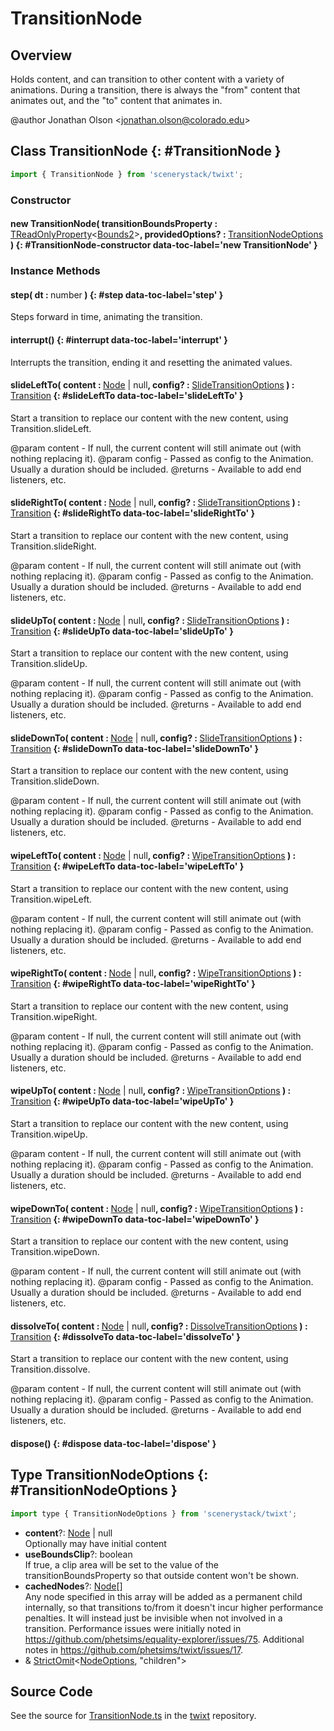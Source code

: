 # TransitionNode

## Overview

Holds content, and can transition to other content with a variety of animations. During a transition, there is always
the "from" content that animates out, and the "to" content that animates in.

@author Jonathan Olson &lt;jonathan.olson@colorado.edu&gt;

## Class TransitionNode {: #TransitionNode }


```js
import { TransitionNode } from 'scenerystack/twixt';
```
### Constructor

#### new TransitionNode( transitionBoundsProperty : <span style="font-weight: 400;">[TReadOnlyProperty](../axon/TReadOnlyProperty.md)&lt;[Bounds2](../dot/Bounds2.md)&gt;</span>, providedOptions? : <span style="font-weight: 400;">[TransitionNodeOptions](../twixt/TransitionNode.md#TransitionNodeOptions)</span> ) {: #TransitionNode-constructor data-toc-label='new TransitionNode' }

### Instance Methods

#### step( dt : <span style="font-weight: 400;"><span style="color: hsla(calc(var(--md-hue) + 180deg),80%,40%,1);">number</span></span> ) {: #step data-toc-label='step' }

Steps forward in time, animating the transition.

#### interrupt() {: #interrupt data-toc-label='interrupt' }

Interrupts the transition, ending it and resetting the animated values.

#### slideLeftTo( content : <span style="font-weight: 400;">[Node](../scenery/Node.md) | <span style="color: hsla(calc(var(--md-hue) + 180deg),80%,40%,1);">null</span></span>, config? : <span style="font-weight: 400;">[SlideTransitionOptions](../twixt/Transition.md#SlideTransitionOptions)</span> ) : <span style="font-weight: 400;">[Transition](../twixt/Transition.md)</span> {: #slideLeftTo data-toc-label='slideLeftTo' }

Start a transition to replace our content with the new content, using Transition.slideLeft.

@param content - If null, the current content will still animate out (with nothing replacing it).
@param config - Passed as config to the Animation. Usually a duration should be included.
@returns - Available to add end listeners, etc.

#### slideRightTo( content : <span style="font-weight: 400;">[Node](../scenery/Node.md) | <span style="color: hsla(calc(var(--md-hue) + 180deg),80%,40%,1);">null</span></span>, config? : <span style="font-weight: 400;">[SlideTransitionOptions](../twixt/Transition.md#SlideTransitionOptions)</span> ) : <span style="font-weight: 400;">[Transition](../twixt/Transition.md)</span> {: #slideRightTo data-toc-label='slideRightTo' }

Start a transition to replace our content with the new content, using Transition.slideRight.

@param content - If null, the current content will still animate out (with nothing replacing it).
@param config - Passed as config to the Animation. Usually a duration should be included.
@returns - Available to add end listeners, etc.

#### slideUpTo( content : <span style="font-weight: 400;">[Node](../scenery/Node.md) | <span style="color: hsla(calc(var(--md-hue) + 180deg),80%,40%,1);">null</span></span>, config? : <span style="font-weight: 400;">[SlideTransitionOptions](../twixt/Transition.md#SlideTransitionOptions)</span> ) : <span style="font-weight: 400;">[Transition](../twixt/Transition.md)</span> {: #slideUpTo data-toc-label='slideUpTo' }

Start a transition to replace our content with the new content, using Transition.slideUp.

@param content - If null, the current content will still animate out (with nothing replacing it).
@param config - Passed as config to the Animation. Usually a duration should be included.
@returns - Available to add end listeners, etc.

#### slideDownTo( content : <span style="font-weight: 400;">[Node](../scenery/Node.md) | <span style="color: hsla(calc(var(--md-hue) + 180deg),80%,40%,1);">null</span></span>, config? : <span style="font-weight: 400;">[SlideTransitionOptions](../twixt/Transition.md#SlideTransitionOptions)</span> ) : <span style="font-weight: 400;">[Transition](../twixt/Transition.md)</span> {: #slideDownTo data-toc-label='slideDownTo' }

Start a transition to replace our content with the new content, using Transition.slideDown.

@param content - If null, the current content will still animate out (with nothing replacing it).
@param config - Passed as config to the Animation. Usually a duration should be included.
@returns - Available to add end listeners, etc.

#### wipeLeftTo( content : <span style="font-weight: 400;">[Node](../scenery/Node.md) | <span style="color: hsla(calc(var(--md-hue) + 180deg),80%,40%,1);">null</span></span>, config? : <span style="font-weight: 400;">[WipeTransitionOptions](../twixt/Transition.md#WipeTransitionOptions)</span> ) : <span style="font-weight: 400;">[Transition](../twixt/Transition.md)</span> {: #wipeLeftTo data-toc-label='wipeLeftTo' }

Start a transition to replace our content with the new content, using Transition.wipeLeft.

@param content - If null, the current content will still animate out (with nothing replacing it).
@param config - Passed as config to the Animation. Usually a duration should be included.
@returns - Available to add end listeners, etc.

#### wipeRightTo( content : <span style="font-weight: 400;">[Node](../scenery/Node.md) | <span style="color: hsla(calc(var(--md-hue) + 180deg),80%,40%,1);">null</span></span>, config? : <span style="font-weight: 400;">[WipeTransitionOptions](../twixt/Transition.md#WipeTransitionOptions)</span> ) : <span style="font-weight: 400;">[Transition](../twixt/Transition.md)</span> {: #wipeRightTo data-toc-label='wipeRightTo' }

Start a transition to replace our content with the new content, using Transition.wipeRight.

@param content - If null, the current content will still animate out (with nothing replacing it).
@param config - Passed as config to the Animation. Usually a duration should be included.
@returns - Available to add end listeners, etc.

#### wipeUpTo( content : <span style="font-weight: 400;">[Node](../scenery/Node.md) | <span style="color: hsla(calc(var(--md-hue) + 180deg),80%,40%,1);">null</span></span>, config? : <span style="font-weight: 400;">[WipeTransitionOptions](../twixt/Transition.md#WipeTransitionOptions)</span> ) : <span style="font-weight: 400;">[Transition](../twixt/Transition.md)</span> {: #wipeUpTo data-toc-label='wipeUpTo' }

Start a transition to replace our content with the new content, using Transition.wipeUp.

@param content - If null, the current content will still animate out (with nothing replacing it).
@param config - Passed as config to the Animation. Usually a duration should be included.
@returns - Available to add end listeners, etc.

#### wipeDownTo( content : <span style="font-weight: 400;">[Node](../scenery/Node.md) | <span style="color: hsla(calc(var(--md-hue) + 180deg),80%,40%,1);">null</span></span>, config? : <span style="font-weight: 400;">[WipeTransitionOptions](../twixt/Transition.md#WipeTransitionOptions)</span> ) : <span style="font-weight: 400;">[Transition](../twixt/Transition.md)</span> {: #wipeDownTo data-toc-label='wipeDownTo' }

Start a transition to replace our content with the new content, using Transition.wipeDown.

@param content - If null, the current content will still animate out (with nothing replacing it).
@param config - Passed as config to the Animation. Usually a duration should be included.
@returns - Available to add end listeners, etc.

#### dissolveTo( content : <span style="font-weight: 400;">[Node](../scenery/Node.md) | <span style="color: hsla(calc(var(--md-hue) + 180deg),80%,40%,1);">null</span></span>, config? : <span style="font-weight: 400;">[DissolveTransitionOptions](../twixt/Transition.md#DissolveTransitionOptions)</span> ) : <span style="font-weight: 400;">[Transition](../twixt/Transition.md)</span> {: #dissolveTo data-toc-label='dissolveTo' }

Start a transition to replace our content with the new content, using Transition.dissolve.

@param content - If null, the current content will still animate out (with nothing replacing it).
@param config - Passed as config to the Animation. Usually a duration should be included.
@returns - Available to add end listeners, etc.

#### dispose() {: #dispose data-toc-label='dispose' }



## Type TransitionNodeOptions {: #TransitionNodeOptions }


```js
import type { TransitionNodeOptions } from 'scenerystack/twixt';
```


- **content**?: [Node](../scenery/Node.md) | <span style="color: hsla(calc(var(--md-hue) + 180deg),80%,40%,1);">null</span>
<br>  Optionally may have initial content
- **useBoundsClip**?: <span style="color: hsla(calc(var(--md-hue) + 180deg),80%,40%,1);">boolean</span>
<br>  If true, a clip area will be set to the value of the transitionBoundsProperty so that outside content won't be
  shown.
- **cachedNodes**?: [Node](../scenery/Node.md)[]
<br>  Any node specified in this array will be added as a permanent child internally, so that transitions to/from it
  doesn't incur higher performance penalties. It will instead just be invisible when not involved in a transition.
  Performance issues were initially noted in
  https://github.com/phetsims/equality-explorer/issues/75. Additional notes in
  https://github.com/phetsims/twixt/issues/17.
- &amp; [StrictOmit](../phet-core/StrictOmit.md)&lt;[NodeOptions](../scenery/Node.md#NodeOptions), "children"&gt;




## Source Code

See the source for [TransitionNode.ts](https://github.com/phetsims/twixt/blob/main/js/TransitionNode.ts) in the [twixt](https://github.com/phetsims/twixt) repository.
